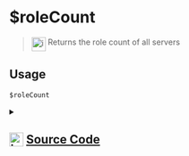 # $roleCount
> <img align="top" src="https://upload.wikimedia.org/wikipedia/commons/thumb/e/e4/Infobox_info_icon.svg/160px-Infobox_info_icon.svg.png?20150409153300" alt="image" width="25" height="auto"> Returns the role count of all servers
## Usage
```
$roleCount
```
<details>
<summary>
    
## <img align="top" src="https://cdn4.iconfinder.com/data/icons/iconsimple-logotypes/512/github-512.png" alt="image" width="25" height="auto">  [Source Code](https://github.com/tryforge/ForgeScript-V2/blob/main/src/native/roleCount.ts)
    
</summary>
    
```ts
import { ChannelType } from "discord.js"
import { ArgType, NativeFunction, Return } from "../structures"

export default new NativeFunction({
    name: "$roleCount",
    version: "1.0.0",
    description: "Returns the role count of all servers",
    unwrap: true,
    execute(ctx) {
        return Return.success(ctx.client.guilds.cache.reduce((x, y) => x + y.roles.cache.size, 0))
    },
})

```
    
</details>